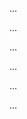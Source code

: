 <panel type="info" header=":trophy: Can explain some techniques for gathering requirements :star::star::star:" expandable expanded no-close>

<panel type="info" header=":trophy: Can explain brainstorming :star::star::star:" expandable>
  <include src="../../book/gatheringRequirements/brainstorming/full.md" />
  <panel header=":dart: Evidence" expanded>

...

  </panel>
</panel>

<panel type="info" header=":trophy: Can explain user surveys :star::star::star:" expandable>
  <include src="../../book/gatheringRequirements/userSurveys/full.md" />
  <panel header=":dart: Evidence" expanded>

...

  </panel>
</panel>

<panel type="info" header=":trophy: Can explain observation :star::star::star:" expandable>
  <include src="../../book/gatheringRequirements/observation/full.md" />
  <panel header=":dart: Evidence" expanded>

...

  </panel>
</panel>

<panel type="info" header=":trophy: Can explain interviews :star::star::star:" expandable>
  <include src="../../book/gatheringRequirements/interviews/full.md" />
  <panel header=":dart: Evidence" expanded>

...

  </panel>
</panel>

<panel type="info" header=":trophy: Can explain focus groups :star::star::star:" expandable>
  <include src="../../book/gatheringRequirements/focusGroups/full.md" />
  <panel header=":dart: Evidence" expanded>

...

  </panel>
</panel>

<panel type="info" header=":trophy: Can explain prototyping :star::star::star:" expandable>
  <include src="../../book/gatheringRequirements/prototyping/full.md" />
  <panel header=":dart: Evidence" expanded>

...

  </panel>
</panel>

</panel>
